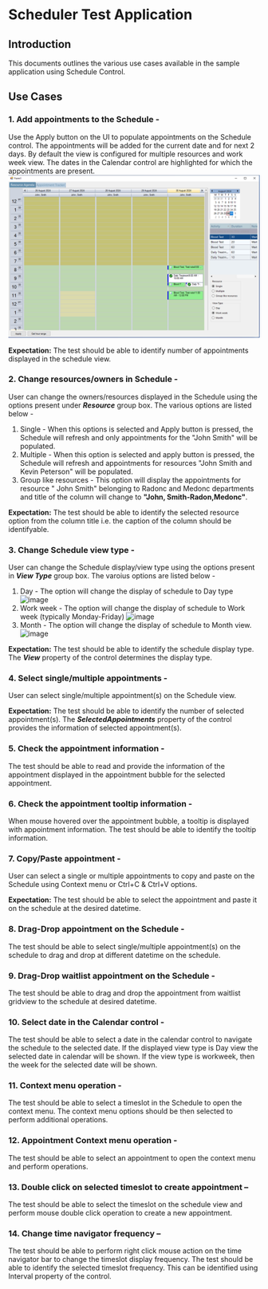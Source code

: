 # Scheduler Test Application

## Introduction
This documents outlines the various use cases available in the sample application using Schedule Control.

## Use Cases
### 1. Add appointments to the Schedule - 
Use the Apply button on the UI to populate appointments on the Schedule control. The appointments will be added for the current date and for next 2 days.
By default the view is configured for multiple resources and work week view.
The dates in the Calendar control are highlighted for which the appointments are present.
![image](images/singleresource_workweekview.png)

**Expectation:** The test should be able to identify number of appointments displayed in the schedule view.

### 2. Change resources/owners in Schedule - 
User can change the owners/resources displayed in the Schedule using the options present under ***Resource*** group box.
The various options are listed below - <br>
1. Single - When this options is selected and Apply button is pressed, the Schedule will refresh and only appointments for the "John Smith" will be populated.
1. Multiple - When this option is selected and apply button is pressed, the Schedule will refresh and appointments for resources "John Smith and Kevin Peterson" will be populated.
1. Group like resources - This option will display the appointments for resource " John Smith" belonging to Radonc and Medonc departments and title of the column will change to **"John, Smith-Radon,Medonc"**.

**Expectation:** The test should be able to identify the selected resource option from the column title i.e. the caption of the column should be identifyable.
	
### 3. Change Schedule view type -
User can change the Schedule display/view type using the options present in ***View Type*** group box. The varoius options are listed below - <br>

1. Day - The option will change the display of schedule to Day type
![image](../images/singleresource_dayview.png)
1. Work week - The option will change the display of schedule to Work week (typically Monday-Friday)
![image](../images/singleresource_workweekview.png)
3. Month - The option will change the display of schedule to Month view.
![image](../images/singleresource_monthview.png)

**Expectation:** The test should be able to identify the schedule display type. The ***View*** property of the control determines the display type.

### 4. Select single/multiple appointments - 
User can select single/multiple appointment(s) on the Schedule view. 

**Expectation:** The test should be able to identify the number of selected appointment(s). The ***SelectedAppointments*** property of the control provides the information of selected appointment(s).

### 5. Check the appointment information - 
The test should be able to read and provide the information of the appointment displayed in the appointment bubble for the selected appointment.

### 6. Check the appointment tooltip information - 
When mouse hovered over the appointment bubble, a tooltip is displayed with appointment information. The test should be able to identify the tooltip information.

### 7. Copy/Paste appointment - 
User can select a single or multiple appointments to copy and paste on the Schedule using Context menu or Ctrl+C & Ctrl+V options.

**Expectation:** The test should be able to select the appointment and paste it on the schedule at the desired datetime.

### 8. Drag-Drop appointment on the Schedule - 
The test should be able to select single/multiple appointment(s) on the schedule to drag and drop at different datetime on the schedule.

### 9. Drag-Drop waitlist appointment on the Schedule - 
The test should be able to drag and drop the appointment from waitlist gridview to the schedule at desired datetime.

### 10. Select date in the Calendar control - 
The test should be able to select a date in the calendar control to navigate the schedule to the selected date. If the displayed view type is Day view the selected date in calendar will be shown.
If the view type is workweek, then the week for the selected date will be shown.

### 11. Context menu operation - 
The test should be able to select a timeslot in the Schedule to open the context menu. The context menu options should be then selected to perform additional operations.

### 12. Appointment Context menu operation - 
The test should be able to select an appointment to open the context menu and perform operations.

### 13. Double click on selected timeslot to create appointment – 
The test should be able to select the timeslot on the schedule view and perform mouse double click operation to create a new appointment.


### 14. Change time navigator frequency – 
The test should be able to perform right click mouse action on the time navigator bar to change the timeslot display frequency.
The test should be able to identify the selected timeslot frequency. This can be identified using Interval property of the control.


